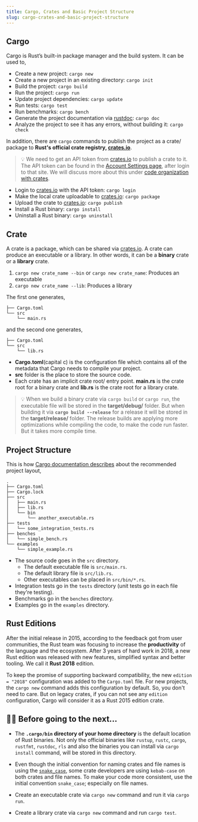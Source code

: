 ```yaml
---
title: Cargo, Crates and Basic Project Structure
slug: cargo-crates-and-basic-project-structure
---
```


## Cargo

Cargo is Rust’s built-in package manager and the build system. It can be used to,

- Create a new project: `cargo new`
- Create a new project in an existing directory: `cargo init`
- Build the project: `cargo build`
- Run the project: `cargo run`
- Update project dependencies: `cargo update`
- Run tests: `cargo test`
- Run benchmarks: `cargo bench`
- Generate the project documentation via [rustdoc](https://doc.rust-lang.org/stable/rustdoc/): `cargo doc`
- Analyze the project to see it has any errors, without building it: `cargo check`

In addition, there are `cargo` commands to publish the project as a crate/ package to **Rust's official crate registry, [crates.io](https://crates.io/)**.

> 💡 We need to get an API token from [crates.io](https://crates.io/) to publish a crate to it. The API token can be found in the [Account Settings page](https://crates.io/me), after login to that site. We will discuss more about this under [code organization with crates](/docs/crates#c-using-cratesio).

- Login to [crates.io](https://crates.io/) with the API token: `cargo login`
- Make the local crate uploadable to [crates.io](https://crates.io/): `cargo package`
- Upload the crate to [crates.io](https://crates.io/): `cargo publish`
- Install a Rust binary: `cargo install`
- Uninstall a Rust binary: `cargo uninstall`

## Crate

A crate is a package, which can be shared via [crates.io](https://crates.io/). A crate can produce an executable or a library. In other words, it can be a **binary** crate or a **library** crate.

01. `cargo new crate_name --bin` or `cargo new crate_name`: Produces an executable
02. `cargo new crate_name --lib`: Produces a library

The first one generates,

```
├── Cargo.toml
└── src
    └── main.rs
```

and the second one generates,

```
├── Cargo.toml
└── src
    └── lib.rs
```

- **Cargo.toml**\(capital c\) is the configuration file which contains all of the metadata that Cargo needs to compile your project.
- **src** folder is the place to store the source code.
- Each crate has an implicit crate root/ entry point. **main.rs** is the crate root for a binary crate and **lib.rs** is the crate root for a library crate.

> 💡 When we build a binary crate via `cargo build` or `cargo run`, the executable file will be stored in the **target/debug/** folder. But when building it via **`cargo build --release`** for a release it will be stored in the **target/release/** folder. The release builds are applying more optimizations while compiling the code, to make the code run faster. But it takes more compile time.

## Project Structure

This is how [Cargo documentation describes](https://doc.rust-lang.org/cargo/guide/project-layout.html) about the recommended project layout,

```
.
├── Cargo.toml
├── Cargo.lock
├── src
│   ├── main.rs
│   ├── lib.rs
│   └── bin
│       └── another_executable.rs
├── tests
│   └── some_integration_tests.rs
├── benches
│   └── simple_bench.rs
└── examples
    └── simple_example.rs
```

- The source code goes in the `src` directory.
    - The default executable file is `src/main.rs`.
    - The default library file is `src/lib.rs`.
    - Other executables can be placed in `src/bin/*.rs`.
- Integration tests go in the `tests` directory \(unit tests go in each file they're testing\).
- Benchmarks go in the `benches` directory.
- Examples go in the `examples` directory.

## Rust Editions

After the initial release in 2015, according to the feedback got from user communities, the Rust team was focusing to increase the **productivity** of the language and the ecosystem. After 3 years of hard work in 2018, a new Rust edition was released with new features, simplified syntax and better tooling. We call it **Rust 2018** edition.

To keep the promise of supporting backward compatibility, the new `edition = "2018"` configuration was added to the `Cargo.toml` file. For new projects, the `cargo new` command adds this configuration by default. So, you don't need to care. But on legacy crates, if you can not see any `edition` configuration, Cargo will consider it as a Rust 2015 edition crate.

## 👨‍🏫 Before going to the next...

- The **`.cargo/bin` directory of your home directory** is the default location of Rust binaries. Not only the official binaries like `rustup`, `rustc`, `cargo`, `rustfmt`, `rustdoc`, `rls` and also the binaries you can install via `cargo install` command, will be stored in this directory.

- Even though the initial convention for naming crates and file names is using the [`snake_case`](https://en.wikipedia.org/wiki/Snake_case), some crate developers are using `kebab-case` on both crates and file names. To make your code more consistent, use the initial convention `snake_case`; especially on file names.

- Create an executable crate via `cargo new` command and run it via `cargo run`.

- Create a library crate via `cargo new` command and run `cargo test`.